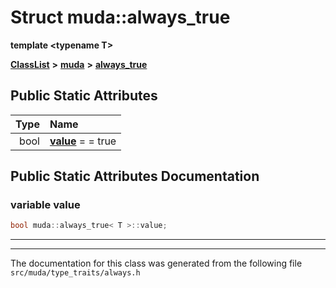 

# Struct muda::always\_true

**template &lt;typename T&gt;**



[**ClassList**](annotated.md) **>** [**muda**](namespacemuda.md) **>** [**always\_true**](structmuda_1_1always__true.md)




























## Public Static Attributes

| Type | Name |
| ---: | :--- |
|  bool | [**value**](#variable-value)   = = true<br> |










































## Public Static Attributes Documentation




### variable value 

```C++
bool muda::always_true< T >::value;
```




<hr>

------------------------------
The documentation for this class was generated from the following file `src/muda/type_traits/always.h`

